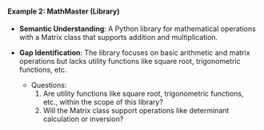 #### Example 2: MathMaster (Library)

- **Semantic Understanding**: A Python library for mathematical operations with a Matrix class that supports addition and multiplication.
- **Gap Identification**: The library focuses on basic arithmetic and matrix operations but lacks utility functions like square root, trigonometric functions, etc.

    - Questions:
        1. Are utility functions like square root, trigonometric functions, etc., within the scope of this library?
        2. Will the Matrix class support operations like determinant calculation or inversion?

